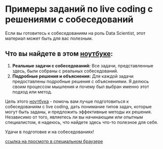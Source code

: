 # Примеры заданий по live coding c решениями с собеседований

Если вы готовитесь к собеседованиям на роль Data Scientist, этот материал может быть для вас полезным.

## Что вы найдете в этом [ноутбуке](https://nbviewer.org/github/alex-sokolov2011/ds_interview_prep_resources/blob/main/live_coding/live_coding.ipynb):

1. **Реальные задачи с собеседований:** Все задачи, представленные здесь, были собраны с реальных собеседований. 
2. **Подробные решения и объяснения:** Для каждой задачи предоставлены подробные решения с объяснениями. Я делюсь своим процессом мышления и почему был выбран именно этот подход или метод.

Цель этого [ноутбука](https://nbviewer.org/github/alex-sokolov2011/ds_interview_prep_resources/blob/main/live_coding/live_coding.ipynb) - помочь вам лучше подготовиться к собеседованиям с live coding, дать понимание типов задач, которые могут быть заданы, и предложить эффективные методы их решения. Независимо от того, являетесь ли вы начинающим или опытным специалистом, я надеюсь, что найдете здесь что-то полезное для себя.

Удачи в подготовке и на собеседованиях!

[ссылка на просмотр в специальном браузере](https://nbviewer.org/github/alex-sokolov2011/ds_interview_prep_resources/blob/main/live_coding/live_coding.ipynb)